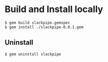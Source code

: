 
# Build and Install locally
    $ gem build slackpipe.gemspec
    $ gem install ./slackpipe-0.0.1.gem

## Uninstall
    $ gem uninstall slackpipe
